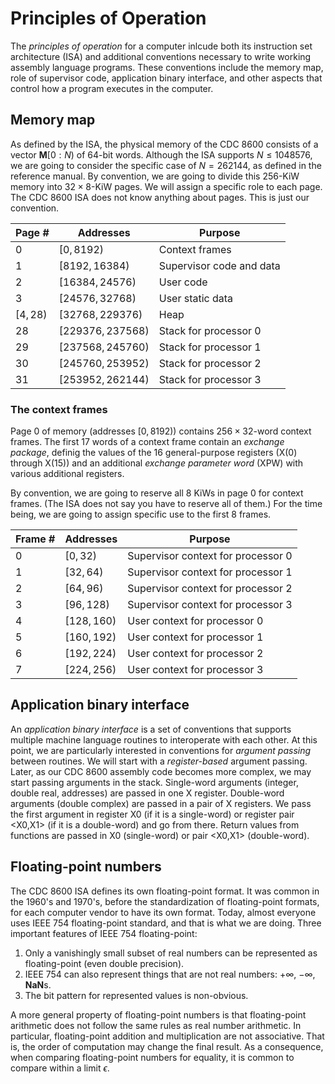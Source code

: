 # Principles of Operation

The *principles of operation* for a computer inlcude both its instruction set architecture (ISA) and additional conventions necessary to write working assembly language programs.
These conventions include the memory map, role of supervisor code, application binary interface, and other aspects that control how a program executes in the computer.

## Memory map

As defined by the ISA, the physical memory of the CDC 8600 consists of a vector $`\mathbf{M}[0:N)`$ of 64-bit words.
Although the ISA supports $`N \leq 1048576`$, we are going to consider the specific case of $`N=262144`$, as defined in the reference manual.
By convention, we are going to divide this 256-KiW memory into $`32 \times 8`$-KiW pages. We will assign a specific role to each page.
The CDC 8600 ISA does not know anything about pages.
This is just our convention.

| Page #     | Addresses           | Purpose                  |
|------------|---------------------|--------------------------|
| $`0`$      | $`[     0,  8192)`$ | Context frames           |
| $`1`$      | $`[  8192, 16384)`$ | Supervisor code and data |
| $`2`$      | $`[ 16384, 24576)`$ | User code                |
| $`3`$      | $`[ 24576, 32768)`$ | User static data         |
| $`[4,28)`$ | $`[ 32768,229376)`$ | Heap                     |
| $`28`$     | $`[229376,237568)`$ | Stack for processor 0    |
| $`29`$     | $`[237568,245760)`$ | Stack for processor 1    |
| $`30`$     | $`[245760,253952)`$ | Stack for processor 2    |
| $`31`$     | $`[253952,262144)`$ | Stack for processor 3    |

### The context frames

Page 0 of memory (addresses $`[0,8192)`$) contains $`256 \times 32`$-word context frames.
The first 17 words of a context frame contain an *exchange package*, definig the values of the 16 general-purpose registers (X(0) through X(15)) and an additional *exchange parameter word* (XPW) with various additional registers.

By convention, we are going to reserve all 8 KiWs in page 0 for context frames.
(The ISA does not say you have to reserve all of them.)
For the time being, we are going to assign specific use to the first 8 frames.

| Frame # | Addresses     | Purpose                            |
|---------|---------------|------------------------------------|
| $`0`$   | $`[  0, 32)`$ | Supervisor context for processor 0 |
| $`1`$   | $`[ 32, 64)`$ | Supervisor context for processor 1 |
| $`2`$   | $`[ 64, 96)`$ | Supervisor context for processor 2 |
| $`3`$   | $`[ 96,128)`$ | Supervisor context for processor 3 |
| $`4`$   | $`[128,160)`$ | User context for processor 0       |
| $`5`$   | $`[160,192)`$ | User context for processor 1       |
| $`6`$   | $`[192,224)`$ | User context for processor 2       |
| $`7`$   | $`[224,256)`$ | User context for processor 3       |

## Application binary interface

An *application binary interface* is a set of conventions that supports multiple machine language routines to interoperate with each other.
At this point, we are particularly interested in conventions for *argument passing* between routines.
We will start with a *register-based* argument passing.
Later, as our CDC 8600 assembly code becomes more complex, we may start passing arguments in the stack.
Single-word arguments (integer, double real, addresses) are passed in one X register.
Double-word arguments (double complex) are passed in a pair of X registers.
We pass the first argument in register X0 (if it is a single-word) or register pair <X0,X1> (if it is a double-word) and go from there.
Return values from functions are passed in X0 (single-word) or pair <X0,X1> (double-word).

## Floating-point numbers

The CDC 8600 ISA defines its own floating-point format.
It was common in the 1960's and 1970's, before the standardization of floating-point formats, for each computer vendor to have its own format.
Today, almost everyone uses IEEE 754 floating-point standard, and that is what we are doing.
Three important features of IEEE 754 floating-point:
1. Only a vanishingly small subset of real numbers can be represented as floating-point (even double precision).
2. IEEE 754 can also represent things that are not real numbers: $`+\infty`$, $`-\infty`$, **NaN**s.
3. The bit pattern for represented values is non-obvious.

A more general property of floating-point numbers is that floating-point arithmetic does not follow the same rules as real number arithmetic.
In particular, floating-point addition and multiplication are not associative.
That is, the order of computation may change the final result.
As a consequence, when comparing floating-point numbers for equality, it is common to compare within a limit $`\epsilon`$.
